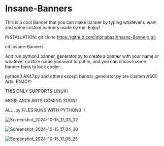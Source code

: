 # Insane-Banners
This is a cool Banner that you can make banner by typing whatever u want and some custom banners made by me. Enjoy!

INSTALLATION: git clone https://github.com/dionabazi/Insane-Banners.git


cd Insane-Banners


And run python3 banner_generator.py to create a banner with your name or whatever custom name you want to put in, and you can choose some banner fonts to look cooler.

python3 AK47.py and others except banner_generator.py are custom ASCII Arts. ENJOY!


THIS ONLY SUPPORTS LINUX!


MORE ASCII ARTS COMING SOON!


ALL .py FILES RUNS WITH PYTHON3 !!



![Screenshot_2024-10-15_17_03_02](https://github.com/user-attachments/assets/47aef8bf-1421-4932-9d32-39bad39845bc)



![Screenshot_2024-10-15_17_04_30](https://github.com/user-attachments/assets/5a131aef-3586-4361-8e26-25a8ea18434f)



![Screenshot_2024-10-15_17_05_25](https://github.com/user-attachments/assets/dd977eb8-94dc-409c-8877-c787a33b466a)
